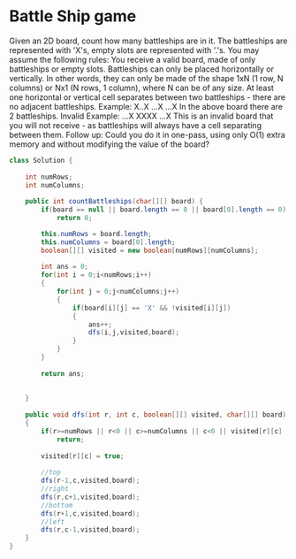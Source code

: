 # Battle Ship game
Given an 2D board, count how many battleships are in it. The battleships are represented with 'X's, empty slots are represented with '.'s. You may assume the following rules:
You receive a valid board, made of only battleships or empty slots.
Battleships can only be placed horizontally or vertically. In other words, they can only be made of the shape 1xN (1 row, N columns) or Nx1 (N rows, 1 column), where N can be of any size.
At least one horizontal or vertical cell separates between two battleships - there are no adjacent battleships.
Example:
X..X
...X
...X
In the above board there are 2 battleships.
Invalid Example:
...X
XXXX
...X
This is an invalid board that you will not receive - as battleships will always have a cell separating between them.
Follow up:
Could you do it in one-pass, using only O(1) extra memory and without modifying the value of the board?

```java
class Solution {
    
    int numRows;
    int numColumns;
    
    public int countBattleships(char[][] board) {
        if(board == null || board.length == 0 || board[0].length == 0)
            return 0;

        this.numRows = board.length;
        this.numColumns = board[0].length;
        boolean[][] visited = new boolean[numRows][numColumns];
        
        int ans = 0;
        for(int i = 0;i<numRows;i++)
        {
            for(int j = 0;j<numColumns;j++)
            {
                if(board[i][j] == 'X' && !visited[i][j])
                {
                    ans++;
                    dfs(i,j,visited,board);
                }
            }
        }
        
        return ans;
        
        
    }
    
    public void dfs(int r, int c, boolean[][] visited, char[][] board)
    {
        if(r>=numRows || r<0 || c>=numColumns || c<0 || visited[r][c] || board[r][c] == '.' )
            return;
        
        visited[r][c] = true;
        
        //top
        dfs(r-1,c,visited,board);
        //right
        dfs(r,c+1,visited,board);
        //bottom
        dfs(r+1,c,visited,board);
        //left
        dfs(r,c-1,visited,board);
    }
}
```
